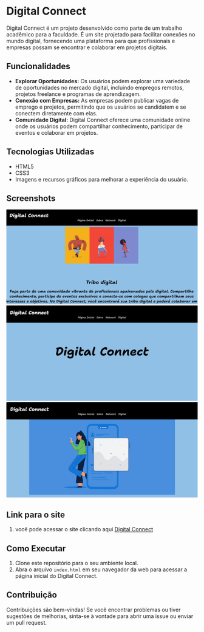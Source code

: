 # Digital Connect

Digital Connect é um projeto desenvolvido como parte de um trabalho acadêmico para a faculdade. É um site projetado para facilitar conexões no mundo digital, fornecendo uma plataforma para que profissionais e empresas possam se encontrar e colaborar em projetos digitais.

## Funcionalidades

- **Explorar Oportunidades:** Os usuários podem explorar uma variedade de oportunidades no mercado digital, incluindo empregos remotos, projetos freelance e programas de aprendizagem.
- **Conexão com Empresas:** As empresas podem publicar vagas de emprego e projetos, permitindo que os usuários se candidatem e se conectem diretamente com elas.
- **Comunidade Digital:** Digital Connect oferece uma comunidade online onde os usuários podem compartilhar conhecimento, participar de eventos e colaborar em projetos.

## Tecnologias Utilizadas

- HTML5
- CSS3
- Imagens e recursos gráficos para melhorar a experiência do usuário.

## Screenshots

![Digital Connect Homepage](/WhatsApp%20Image%202024-04-16%20at%2021.03.44.jpeg)
![Digital Connec ](/WhatsApp%20Image%202024-04-16%20at%2021.04.08.jpeg)
![Digital Connect Homepage](/WhatsApp%20Image%202024-04-16%20at%2021.04.24.jpeg)




## Link para o site

1. você pode acessar o site clicando aqui [Digital Connect](https://seudominio.com)

## Como Executar

1. Clone este repositório para o seu ambiente local.
2. Abra o arquivo `index.html` em seu navegador da web para acessar a página inicial do Digital Connect.

## Contribuição

Contribuições são bem-vindas! Se você encontrar problemas ou tiver sugestões de melhorias, sinta-se à vontade para abrir uma issue ou enviar um pull request.


